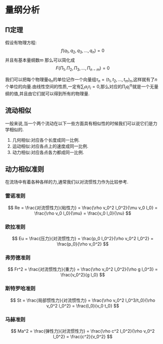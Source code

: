 # 量纲分析
## Π定理
假设有物理方程:
$$
f(q_1,q_2,q_3,\dots,q_n) = 0
$$
并且有基本量纲数$m$
那么可以简化成
$$
F(\Pi_1,\Pi_2,\Pi_3,\dots,\Pi_{n-m})=0
$$

我们可以把每个物理量$q_n$的单位记作一个向量组$\tau_n = (t_1,t_2,\dots,t_m)_n$,这样就有了$n$个单位的向量.由线性空间的性质,一定有$\sum_ia_i\tau_i = 0$,那么对应的$\prod_i q_i^{a_i}$就是一个无量纲的值,并且由它们就可以得到所有的物理量.
## 流动相似
一般来说,当一个两个流动在以下一些方面具有相似性的时候我们可以说它们是力学相似的.
1. 几何相似:对应各个长度成同一比例.
2. 运动相似:对应各点上的速度成同一比例.
3. 动力相似:对应各点各力都成同一比例.
   
## 动力相似准则
在流场中有着各种各样的力,通常我们以对流惯性力作为比较参考.
### 雷诺准则
$$
Re = \frac{对流惯性力}{粘性力} = \frac{\rho v_0^2 l_0^2}{\mu v_0 l_0} = \frac{\rho v_0 l_0}{\mu} = 
\frac{v_0 l_0}{\nu}
$$
### 欧拉准则
$$
Eu = \frac{压力}{对流惯性力} = \frac{p_0 l_0^2}{\rho v_0^2 l_0^2} = \frac{p_0}{\rho v_0^2}
$$
### 弗劳德准则
$$
Fr^2 = \frac{对流惯性力}{重力} = \frac{\rho v_0^2 l_0^2}{\rho g l_0^3} = \frac{v_0^2}{g l_0}
$$
### 斯特罗哈准则
$$
St =  \frac{局部惯性力}{对流惯性力} = \frac{\rho v_0^2 l_0^3/t_0}{\rho v_0^2 l_0^2} = \frac{l_0}{v_0 t_0}
$$
### 马赫准则
$$
Ma^2 = \frac{弹性力}{对流惯性力} = \frac{\rho c^2 l_0^2}{\rho v_0^2 l_0^2} = \frac{c^2}{v_0^2}
$$
